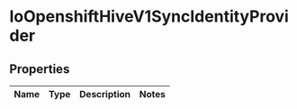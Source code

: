 
# IoOpenshiftHiveV1SyncIdentityProvider

## Properties
Name | Type | Description | Notes
------------ | ------------- | ------------- | -------------




